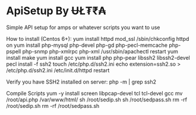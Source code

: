 # ApiSetup By ɄŁ₮₹₳
Simple API setup for amps or whatever scripts you want to use

How to install (Centos 6+):
yum install httpd mod_ssl
/sbin/chkconfig httpd on
yum install php-mysql php-devel php-gd php-pecl-memcache php-pspell php-snmp php-xmlrpc php-xml
/usr/sbin/apachectl restart
yum install make
yum install gcc
yum install php php-pear libssh2 libssh2-devel
pecl install -f ssh2
touch /etc/php.d/ssh2.ini
echo extension=ssh2.so > /etc/php.d/ssh2.ini
/etc/init.d/httpd restart

Verify you have SSH2 installed on server:
php -m | grep ssh2

Compile Scripts
yum -y install screen libpcap-devel tcl tcl-devel gcc
mv /root/api.php /var/www/html/
sh /root/sedip.sh
sh /root/sedpass.sh
rm -rf /root/sedip.sh
rm -rf /root/sedpass.sh
